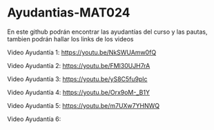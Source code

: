 # Ayudantias-MAT024
En este github podrán encontrar las ayudantías del curso y las pautas, tambien podrán hallar los links de los videos

Video Ayudantía 1: https://youtu.be/NkSWUAmw0fQ

Video Ayudantía 2: https://youtu.be/FMl30UJH7rA

Video Ayudantía 3: https://youtu.be/yS8C5fu9plc

Video Ayudantía 4: https://youtu.be/Orx9oM-_B1Y

Video Ayudantía 5: https://youtu.be/m7UXw7YHNWQ

Video Ayudantía 6: 
